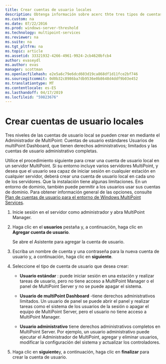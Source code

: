 ```yaml
---
title: Crear cuentas de usuario locales
description: Obtenga información sobre acerc thte tres tipos de cuentas de usuario de MultiPoint Services
ms.custom: na
ms.date: 07/22/2016
ms.prod: windows-server-threshold
ms.technology: multipoint-services
ms.reviewer: na
ms.suite: na
ms.tgt_pltfrm: na
ms.topic: article
ms.assetid: 33321932-4266-4961-9924-2cb4620bfcb4
author: evaseydl
ms.author: evas
manager: scottman
ms.openlocfilehash: e2e5a6c79e6dcd603d19ca868df1d11fce2bf746
ms.sourcegitcommit: 0d0b32c8986ba7db9536e0b8648d4ddf9b03e452
ms.translationtype: MT
ms.contentlocale: es-ES
ms.lasthandoff: 04/17/2019
ms.locfileid: "59823676"
---
```

# <a name="create-local-user-accounts"></a>Crear cuentas de usuario locales
Tres niveles de las cuentas de usuario local se pueden crear en mediante el Administrador de MultiPoint: Cuentas de usuario estándares Usuarios de multiPoint Dashboard, que tienen derechos administrativos; limitados y las cuentas de usuario administrativo completas.  
  
Utilice el procedimiento siguiente para crear una cuenta de usuario local en un servidor MultiPoint. Si su entorno incluye varios servidores MultiPoint, y desea que el usuario sea capaz de iniciar sesión en cualquier estación en cualquier servidor, deberá crear una cuenta de usuario local en cada uno de los servidores. Que la instalación tiene algunas limitaciones. En un entorno de dominio, también puede permitir a los usuarios usar sus cuentas de dominio. Para obtener información general de las opciones, consulte [Plan de cuentas de usuario para el entorno de Windows MultiPoint Services](Plan-user-accounts-for-your-MultiPoint-services-environment.md).  
   
1.  Inicie sesión en el servidor como administrador y abra MultiPoint Manager.  
  
2.  Haga clic en el **usuarios** pestaña y, a continuación, haga clic en **Agregar cuenta de usuario**.  
  
    Se abre el Asistente para agregar la cuenta de usuario.  
  
3.  Escriba un nombre de cuenta y una contraseña para la nueva cuenta de usuario y, a continuación, haga clic en **siguiente**.  
  
4.  Seleccione el tipo de cuenta de usuario que desea crear:  
  
    -   **Usuario estándar** : puede iniciar sesión en una estación y realizar tareas de usuario, pero no tiene acceso a MultiPoint Manager o el panel de MultiPoint Server y no se puede apagar el sistema.  
  
    -   **Usuario de multiPoint Dashboard** -tiene derechos administrativos limitados. Un usuario de panel se puede abrir el panel y realizar tareas como el sistema de los usuarios de la sesión o apagar el equipo de MultiPoint Server, pero el usuario no tiene acceso a MultiPoint Manager.  
  
    -   **Usuario administrativo** tiene derechos administrativos completos en MultiPoint Server. Por ejemplo, un usuario administrativo puede ejecutar el Administrador de MultiPoint, agregar y eliminar usuarios, modificar la configuración del sistema y actualizar los controladores.  
  
5.  Haga clic en **siguiente**y, a continuación, haga clic en **finalizar** para crear la cuenta de usuario.